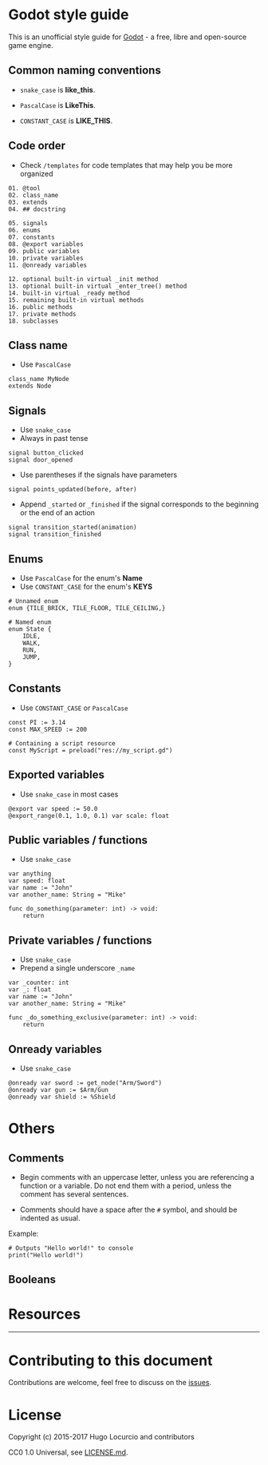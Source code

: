 # Godot style guide


This is an unofficial style guide for [Godot](https://godotengine.org) - a free,
libre and open-source game engine.


## Common naming conventions

- `snake_case` is **like_this**.

- `PascalCase` is **LikeThis**.

- `CONSTANT_CASE` is **LIKE_THIS**.


## Code order
- Check `/templates` for code templates that may help you be more organized
 
```gdscript
01. @tool
02. class_name
03. extends
04. ## docstring

05. signals
06. enums
07. constants
08. @export variables
09. public variables
10. private variables
11. @onready variables

12. optional built-in virtual _init method
13. optional built-in virtual _enter_tree() method
14. built-in virtual _ready method
15. remaining built-in virtual methods
16. public methods
17. private methods
18. subclasses
```


## Class name

- Use `PascalCase`
```gdscript
class_name MyNode
extends Node
```


## Signals
- Use `snake_case`
- Always in past tense
```gdscript
signal button_clicked
signal door_opened
```

- Use parentheses if the signals have parameters
```gdscript
signal points_updated(before, after)
```

- Append `_started` or `_finished` if the signal corresponds to the beginning or the end of an action
```gdscript
signal transition_started(animation)
signal transition_finished
```


## Enums
- Use `PascalCase` for the enum's **Name**
- Use `CONSTANT_CASE` for the enum's **KEYS**
```gdscript
# Unnamed enum
enum {TILE_BRICK, TILE_FLOOR, TILE_CEILING,}

# Named enum
enum State {
    IDLE,
    WALK,
    RUN,
    JUMP,
}
```


## Constants
- Use `CONSTANT_CASE` or `PascalCase`
```gdscript
const PI := 3.14
const MAX_SPEED := 200
```

```gdscript
# Containing a script resource
const MyScript = preload("res://my_script.gd")
```


## Exported variables
- Use `snake_case` in most cases
```gdscript
@export var speed := 50.0
@export_range(0.1, 1.0, 0.1) var scale: float
```
  

## Public variables / functions
- Use `snake_case`
```gdscript
var anything
var speed: float
var name := "John"
var another_name: String = "Mike"
```

```gdscript
func do_something(parameter: int) -> void:
    return
```


## Private variables / functions
- Use `snake_case`
- Prepend a single underscore `_name`
```gdscript
var _counter: int
var _: float
var name := "John"
var another_name: String = "Mike"
```

```gdscript
func _do_something_exclusive(parameter: int) -> void:
    return
```


## Onready variables
- Use `snake_case`
```gdscript
@onready var sword := get_node("Arm/Sword")
@onready var gun := $Arm/Gun
@onready var shield := %Shield 
```


# Others

## Comments

- Begin comments with an uppercase letter, unless you are referencing a function
  or a variable. Do not end them with a period, unless the comment has several
  sentences.

- Comments should have a space after the `#` symbol, and should be indented as
  usual.

Example:

```gdscript
# Outputs "Hello world!" to console
print("Hello world!")
```


## Booleans


# Resources

___

# Contributing to this document

Contributions are welcome, feel free to discuss on the
[issues](https://github.com/Calinou/godot-style-guide/issues).

# License

Copyright (c) 2015-2017 Hugo Locurcio and contributors

CC0 1.0 Universal, see [LICENSE.md](LICENSE.md).